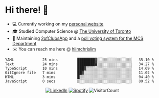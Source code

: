 # Hi there! 👋

- 💻 Currently working on my [personal website](https://hiimchrislim.co)
- 🎓 Studied Computer Science @ [The University of Toronto](https://www.utoronto.ca/)
- 🔨 Maintaining [2ofClubsApp](https://github.com/2ofClubsApp) and a [poll voting system for the MCS Department](https://github.com/hiimchrislim/PollVotingSystem)
- ✉️ You can reach me here @ [hiimchrislim](mailto:hello@hiimchrislim.co)

<!--START_SECTION:waka-->

```text
YAML             25 mins         ████████▓░░░░░░░░░░░░░░░░   35.10 %
Text             24 mins         ████████▓░░░░░░░░░░░░░░░░   34.27 %
TypeScript       10 mins         ███▓░░░░░░░░░░░░░░░░░░░░░   14.69 %
GitIgnore file   7 mins          ██▓░░░░░░░░░░░░░░░░░░░░░░   11.02 %
HTML             3 mins          █░░░░░░░░░░░░░░░░░░░░░░░░   04.40 %
JavaScript       0 secs          ░░░░░░░░░░░░░░░░░░░░░░░░░   00.52 %
```

<!--END_SECTION:waka-->

<div align="center">
<a href="https://www.linkedin.com/in/hiimchrislim" target="_blank"><img src="https://img.shields.io/badge/LinkedIn-%230077B5.svg?&style=flat-square&logo=linkedin&logoColor=white" alt="LinkedIn"></a>
<a href="https://open.spotify.com/user/clim1231" target="_blank"><img src="https://img.shields.io/badge/Spotify-%231ED760.svg?&style=flat-square&logo=spotify&logoColor=white" alt="Spotify"></a>
<img src="https://visitor-badge.glitch.me/badge?page_id=hiimchrislim.visitor-badge" alt="VisitorCount">
</div>
